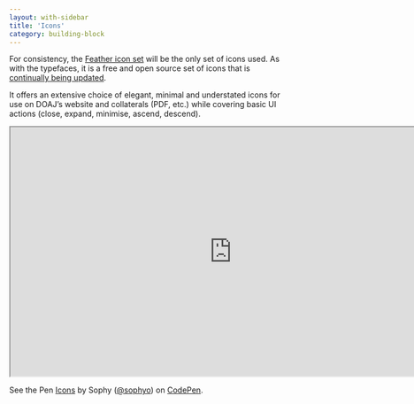 ```yaml
---
layout: with-sidebar
title: 'Icons'
category: building-block
---
```


For consistency, the [Feather icon set](https://feathericons.com/) will be the only set of icons used. As with the typefaces, it is a free and open source set of icons that is [continually being updated](https://github.com/feathericons/feather/pulls).

It offers an extensive choice of elegant, minimal and understated icons for use on DOAJ’s website and collaterals (PDF, etc.) while covering basic UI actions (close, expand, minimise, ascend, descend).

<iframe title="Icon set on Figma" width="800" height="450" src="https://www.figma.com/embed?embed_host=share&url=https%3A%2F%2Fwww.figma.com%2Ffile%2FCLkv5unlaRSU5YABUNqN1v%2FBuilding-blocks%3Fnode-id%3D40%253A3" allowfullscreen></iframe>

<p class="codepen" data-height="265" data-theme-id="0" data-default-tab="html" data-user="sophyo" data-slug-hash="MWWmoBz" data-pen-title="Icons">
  <span>See the Pen <a href="https://codepen.io/sophyo/pen/MWWmoBz">
  Icons</a> by Sophy (<a href="https://codepen.io/sophyo">@sophyo</a>)
  on <a href="https://codepen.io">CodePen</a>.</span>
</p>
<script async src="https://static.codepen.io/assets/embed/ei.js"></script>
